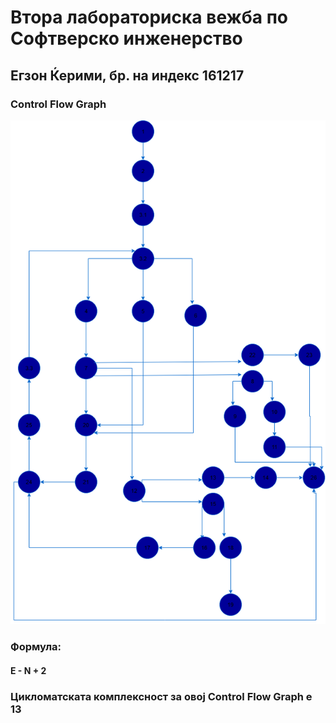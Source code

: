 # Втора лабораториска вежба по Софтверско инженерство

## Егзон Ќерими, бр. на индекс 161217 

###  Control Flow Graph

![Control Flow Graph](https://raw.githubusercontent.com/EgzonQerimi/SILab2_161217/main/Central%20Flow%20Graph_161217.png)


### Формула:
#### E - N + 2

### Цикломатската комплексност за овој Control Flow Graph е 13
